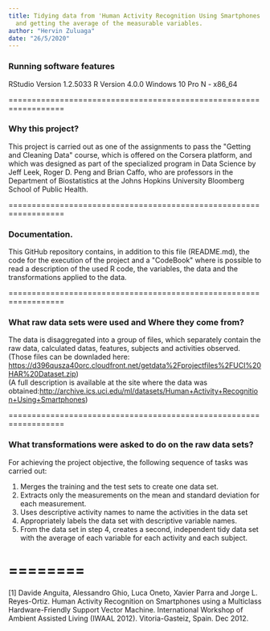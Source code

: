 ```yaml
---
title: Tidying data from 'Human Activity Recognition Using Smartphones Dataset'[1],
  and getting the average of the measurable variables.
author: "Hervin Zuluaga"
date: "26/5/2020"
---
```


### Running software features

RStudio Version 1.2.5033
R Version 4.0.0
Windows 10 Pro N - x86_64

==================================================================

### Why this project?

This project is carried out as one of the assignments to pass the "Getting and Cleaning Data" course, which is offered on the Corsera platform, and which was designed as part of the specialized program in Data Science by Jeff Leek, Roger D. Peng and  Brian Caffo, who are professors in the Department of Biostatistics at the Johns Hopkins University Bloomberg School of Public Health.

==================================================================

### Documentation.

This GitHub repository contains, in addition to this file (README.md), the code for the execution of the project and a "CodeBook" where is possible to read a description of the used R code, the variables, the data and the transformations applied to the data.

==================================================================

### What raw data sets were used and Where they come from?

The data is disaggregated into a group of files, which separately contain the raw data, calculated datas, features, subjects and activities observed.
(Those files can be downladed here: https://d396qusza40orc.cloudfront.net/getdata%2Fprojectfiles%2FUCI%20HAR%20Dataset.zip)         
(A full description is available at the site where the data was obtained:http://archive.ics.uci.edu/ml/datasets/Human+Activity+Recognition+Using+Smartphones)

==================================================================

### What transformations were asked to do on the raw data sets?

For achieving the project objective, the following sequence of tasks was carried out:

1. Merges the training and the test sets to create one data set.
2. Extracts only the measurements on the mean and standard deviation for each measurement.
3. Uses descriptive activity names to name the activities in the data set
4. Appropriately labels the data set with descriptive variable names.
5. From the data set in step 4, creates a second, independent tidy data set with the average of each variable for each activity and each subject.



========
========
[1] Davide Anguita, Alessandro Ghio, Luca Oneto, Xavier Parra and Jorge L. Reyes-Ortiz. Human Activity Recognition on Smartphones using a Multiclass Hardware-Friendly Support Vector Machine. International Workshop of Ambient Assisted Living (IWAAL 2012). Vitoria-Gasteiz, Spain. Dec 2012.
